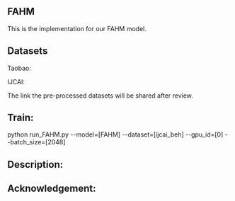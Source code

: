 ## FAHM
This is the implementation for our FAHM model.


## Datasets
Taobao:

IJCAI:

The link the pre-processed datasets will be shared after review.

## Train:
python run_FAHM.py --model=[FAHM] --dataset=[ijcai_beh] --gpu_id=[0] --batch_size=[2048]

## Description:


## Acknowledgement:
```
```
